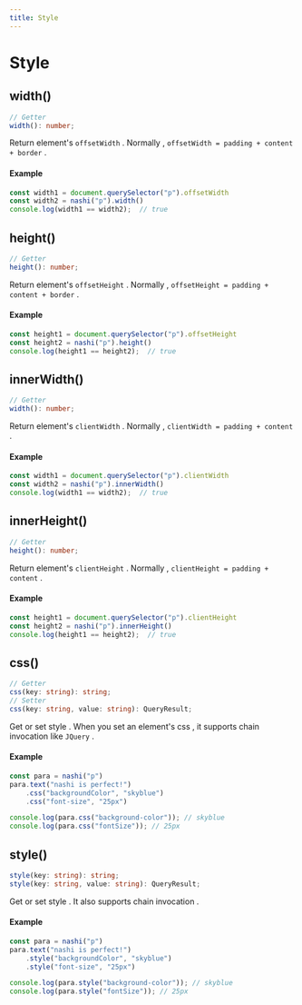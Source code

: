 ```yaml
---
title: Style
---
```


# Style

## width()

```ts
// Getter
width(): number;
```

Return element's `offsetWidth` . Normally , `offsetWidth = padding + content + border` .

#### Example

```ts
const width1 = document.querySelector("p").offsetWidth
const width2 = nashi("p").width()
console.log(width1 == width2);  // true
```

## height()

```ts
// Getter
height(): number;
```

Return element's `offsetHeight` . Normally , `offsetHeight = padding + content + border` .

#### Example

```ts
const height1 = document.querySelector("p").offsetHeight
const height2 = nashi("p").height()
console.log(height1 == height2);  // true
```

## innerWidth()

```ts
// Getter
width(): number;
```

Return element's `clientWidth` . Normally , `clientWidth = padding + content` .

#### Example

```ts
const width1 = document.querySelector("p").clientWidth
const width2 = nashi("p").innerWidth()
console.log(width1 == width2);  // true
```

## innerHeight()

```ts
// Getter
height(): number;
```

Return element's `clientHeight` . Normally , `clientHeight = padding + content` .

#### Example

```ts
const height1 = document.querySelector("p").clientHeight
const height2 = nashi("p").innerHeight()
console.log(height1 == height2);  // true
```


## css()

```ts
// Getter
css(key: string): string;
// Setter
css(key: string, value: string): QueryResult;
```

Get or set style . When you set an element's css , it supports chain invocation like `JQuery` .

#### Example

```ts
const para = nashi("p")
para.text("nashi is perfect!")
    .css("backgroundColor", "skyblue")
    .css("font-size", "25px")

console.log(para.css("background-color")); // skyblue
console.log(para.css("fontSize")); // 25px
```

## style()

```ts
style(key: string): string;
style(key: string, value: string): QueryResult;
```

Get or set style . It also supports chain invocation .

#### Example

```ts
const para = nashi("p")
para.text("nashi is perfect!")
    .style("backgroundColor", "skyblue")
    .style("font-size", "25px")

console.log(para.style("background-color")); // skyblue
console.log(para.style("fontSize")); // 25px
```
